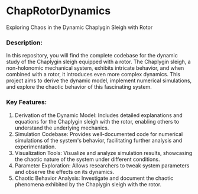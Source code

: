 # ChapRotorDynamics
 Exploring Chaos in the Dynamic Chaplygin Sleigh with Rotor


### Description:
In this repository, you will find the complete codebase for the dynamic study of the Chaplygin sleigh equipped with a rotor. The Chaplygin sleigh, a non-holonomic mechanical system, exhibits intricate behavior, and when combined with a rotor, it introduces even more complex dynamics. This project aims to derive the dynamic model, implement numerical simulations, and explore the chaotic behavior of this fascinating system.

### Key Features:

1) Derivation of the Dynamic Model: Includes detailed explanations and equations for the Chaplygin sleigh with the rotor, enabling others to understand the underlying mechanics.
2) Simulation Codebase: Provides well-documented code for numerical simulations of the system's behavior, facilitating further analysis and experimentation.
3) Visualization Tools: Visualize and analyze simulation results, showcasing the chaotic nature of the system under different conditions.
4) Parameter Exploration: Allows researchers to tweak system parameters and observe the effects on its dynamics.
5) Chaotic Behavior Analysis: Investigate and document the chaotic phenomena exhibited by the Chaplygin sleigh with the rotor.

